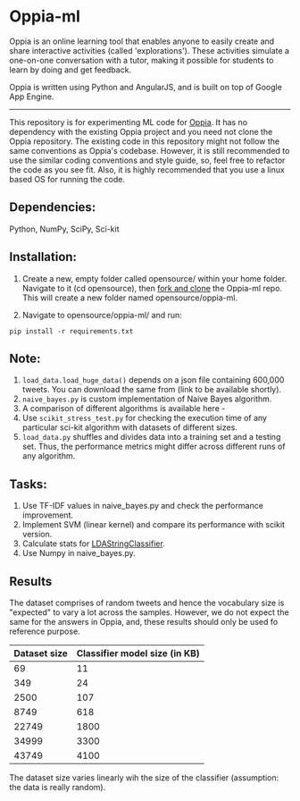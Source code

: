 # Oppia-ml

Oppia is an online learning tool that enables anyone to easily create and share interactive activities (called 'explorations'). These activities simulate a one-on-one conversation with a tutor, making it possible for students to learn by doing and get feedback.

Oppia is written using Python and AngularJS, and is built on top of Google App Engine.

___

This repository is for experimenting ML code for [Oppia](https://github.com/oppia/oppia). It has no dependency with the existing Oppia project and you need not clone the Oppia repository. The existing code in this repository might not follow the same conventions as Oppia's codebase. However, it is still recommended to use the similar coding conventions and style guide, so, feel free to refactor the code as you see fit. Also, it is highly recommended that you use a linux based OS for running the code.

## Dependencies:
Python, NumPy, SciPy, Sci-kit

## Installation:

1. Create a new, empty folder called opensource/ within your home folder. Navigate to it (cd opensource), then [fork and clone](https://help.github.com/articles/fork-a-repo/) the Oppia-ml repo. This will create a new folder named opensource/oppia-ml.

2. Navigate to opensource/oppia-ml/ and run:

  ```
  pip install -r requirements.txt
  ```

## Note:
1. `load_data.load_huge_data()` depends on a json file containing 600,000 tweets. You can download the same from (link to be available shortly).
2. `naive_bayes.py` is custom implementation of Naive Bayes algorithm. 
3. A comparison of different algorithms is available here - 
4. Use `scikit_stress_test.py` for checking the execution time of any particular sci-kit algorithm with datasets of different sizes.
5. `load_data.py` shuffles and divides data into a training set and a testing set. Thus, the performance metrics might differ across different runs of any algorithm.

## Tasks:
1. Use TF-IDF values in naive_bayes.py and check the performance improvement.
2. Implement SVM (linear kernel) and compare its performance with scikit version.
3. Calculate stats for [LDAStringClassifier](https://github.com/oppia/oppia/blob/develop/extensions/classifiers/LDAStringClassifier/LDAStringClassifier.py).
4. Use Numpy in naive_bayes.py.

## Results

The dataset comprises of random tweets and hence the vocabulary size is "expected" to vary a lot across the samples. However, we do not expect the same for the answers in Oppia, and, these results should
only be used fo reference purpose.

| Dataset size | Classifier model size (in KB) |
| ------------- | ------------- |
| 69  | 11 |
| 349  | 24 |
| 2500 | 107 |
| 8749 | 618 |
| 22749 | 1800 |
| 34999 | 3300 |
| 43749 | 4100 |

The dataset size varies linearly wih the size of the classifier (assumption: the data is really random).
